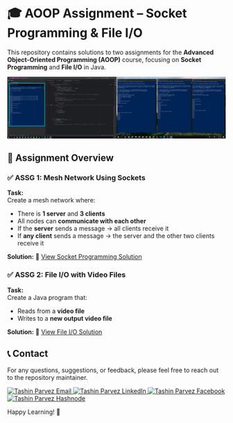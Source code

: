 # 🎓 AOOP Assignment – Socket Programming & File I/O

This repository contains solutions to two assignments for the **Advanced Object-Oriented Programming (AOOP)** course, focusing on **Socket Programming** and **File I/O** in Java.

![AOOP Assignment Screenshot](https://github.com/TashinParvez/AOOP-ASSG-On-Socket-Programming-and-FileIO/raw/main/SOCKET%20ASSG/Screenshot%20(2538).png)



## 🧩 Assignment Overview

### ✅ ASSG 1: Mesh Network Using Sockets

**Task:**  
Create a mesh network where:
- There is **1 server** and **3 clients**
- All nodes can **communicate with each other**
- If the **server** sends a message → all clients receive it
- If **any client** sends a message → the server and the other two clients receive it

**Solution:**  🔗 [View Socket Programming Solution](https://github.com/TashinParvez/AOOP-ASSG-On-Socket-Programming-and-FileIO/tree/main/SOCKET%20ASSG)



### ✅ ASSG 2: File I/O with Video Files

**Task:**  
Create a Java program that:
- Reads from a **video file**
- Writes to a **new output video file**

**Solution:**  🔗 [View File I/O Solution](https://github.com/TashinParvez/AOOP-ASSG-On-Socket-Programming-and-FileIO/tree/main/FileIO)



## 📞 Contact
For any questions, suggestions, or feedback, please feel free to reach out to the repository maintainer.
<p align="left">
  <a href="mailto:tashinparvez2002@gmail.com" target="blank">
    <img src="https://img.shields.io/badge/Email-0078D4?style=for-the-badge&logo=gmail&logoColor=white" alt="Tashin Parvez Email" />
  </a>
  <a href="https://linkedin.com/in/tashinparvez" target="blank">
    <img src="https://img.shields.io/badge/LinkedIn-0A66C2?style=for-the-badge&logo=linkedin&logoColor=white" alt="Tashin Parvez LinkedIn" />
  </a>
  <a href="https://fb.com/tashin.parvez.5" target="blank">
    <img src="https://img.shields.io/badge/Facebook-1877F2?style=for-the-badge&logo=facebook&logoColor=white" alt="Tashin Parvez Facebook" />
  </a>
  <a href="https://tashinparvez.hashnode.dev/" target="blank">
    <img src="https://img.shields.io/badge/Hashnode-2962FF?style=for-the-badge&logo=hashnode&logoColor=white" alt="Tashin Parvez Hashnode" />
  </a>
</p>


Happy Learning! 🚀


